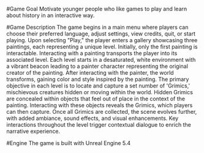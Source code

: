 #Game Goal
Motivate younger people who like games to play and learn about history in an interactive way.

#Game Description
The game begins in a main menu where players can choose their
preferred language, adjust settings, view credits, quit, or start playing.
Upon selecting "Play," the player enters a gallery showcasing three
paintings, each representing a unique level. Initially, only the first
painting is interactable. Interacting with a painting transports the player
into its associated level.
Each level starts in a desaturated, white environment with a vibrant
beacon leading to a painter character representing the original creator of
the painting. After interacting with the painter, the world transforms,
gaining color and style inspired by the painting.
The primary objective in each level is to locate and capture a set number
of 'Grimics,' mischievous creatures hidden or moving within the world.
Hidden Grimics are concealed within objects that feel out of place in the
context of the painting. Interacting with these objects reveals the
Grimics, which players can then capture.
Once all Grimics are collected, the scene evolves further, with added
ambiance, sound effects, and visual enhancements. Key interactions
throughout the level trigger contextual dialogue to enrich the narrative
experience.

#Engine
The game is built with Unreal Engine 5.4
